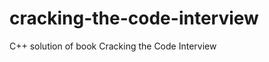 cracking-the-code-interview
===========================

C++ solution of book Cracking the Code Interview
